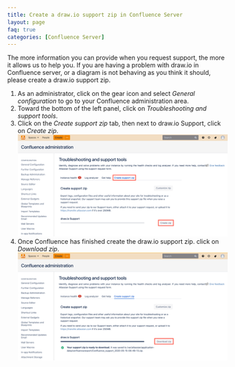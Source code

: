 ```yaml
---
title: Create a draw.io support zip in Confluence Server
layout: page
faq: true
categories: [Confluence Server]
---
```


The more information you can provide when you request support, the more it allows us to help you. If you are having a problem with draw.io in Confluence server, or a diagram is not behaving as you think it should, please create a draw.io support zip.

1. As an administrator, click on the gear icon and select _General configuration_ to go to your Confluence administration area.
2. Toward the bottom of the left panel, click on _Troubleshooting and support tools_.
3. Click on the _Create support zip_ tab, then next to draw.io Support, click on _Create zip_.
<br /><img src="/assets/img/blog/create-drawio-support-zip-confluence-server.png" width="600" alt="Create a draw.io support zip in Confluence Server">
4. Once Confluence has finished create the draw.io support zip. click on _Download zip_.
<br /><img src="/assets/img/blog/download-support-zip-confluence-server.png" width="600" alt="Download your draw.io support zip once Confluence has finished creating it">
